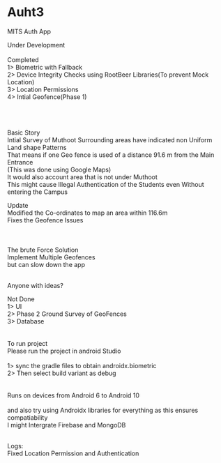 # Auht3
MITS Auth App

Under Development
<br>
<br>
Completed<br>
1> Biometric with Fallback<br>
2> Device Integrity Checks using RootBeer Libraries(To prevent Mock Location)<br>
3> Location Permissions<br>
4> Intial Geofence(Phase 1) <br>

<br>
<br>
<br>
Basic Story<br>
Intial Survey of Muthoot Surrounding areas have indicated non Uniform Land shape Patterns<br>
That means if one Geo fence is used of a distance 91.6 m from the Main Entrance<br>
(This was done using Google Maps)<br>
It would also account area that is not under Muthoot <br>
This might cause Illegal Authentication of the Students even Without entering the Campus<br>

Update<br>
Modified the Co-ordinates to map an area within 116.6m<br>
Fixes the Geofence Issues<br>
<br>
<br>
<br>
The brute Force Solution<br>
Implement Multiple Geofences<br>
but can slow down the app<br>

<br>
Anyone with ideas?
<br>

Not Done<br>
1> UI <br>
2> Phase 2 Ground Survey of GeoFences<br>
3> Database<br>
<br>
<br>
To run project<br> 
Please run the project in android Studio<br>
<br>1> sync the gradle files to obtain androidx.biometric
<br>2> Then select build variant as debug 
<br>
<br>
<br>Runs on devices from Android 6 to  Android 10
<br>
<br>and also try using Androidx libraries for everything as this ensures compatiability
<br>I might Intergrate Firebase and MongoDB


<br>
Logs:
<br>
Fixed Location Permission and Authentication

